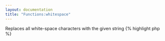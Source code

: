 ```yaml
---
layout: documentation
title: "Functions:whitespace"
---
```


Replaces all white-space characters with the given string
{% highlight php %}
<?php
whitespace(string $value, [ string $with = ' '])
assign(mixed $value, string $var)
{% endhighlight %}

* **value**: the text to process
* **with**: the replacement string, note that any number of consecutive white-space characters will be replaced by a single replacement string

## Example
{% highlight smarty %}
{"a    b  c        d\ne"|whitespace}
{% endhighlight %}

## Output
{% highlight text %}
a b c d e
{% endhighlight %}